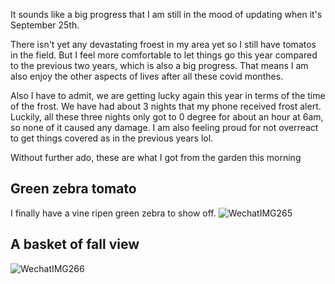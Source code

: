 It sounds like a big progress that I am still in the mood of updating when it's September 25th. 

There isn't yet any devastating froest in my area yet so I still have tomatos in the field. But I feel more comfortable to let things go this year compared to the previous two years, which is also a big progress. That means I am also enjoy the other aspects of lives after all these covid monthes.

Also I have to admit, we are getting lucky again this year in terms of the time of the frost. We have had about 3 nights that my phone received frost alert. Luckily, all these three nights only got to 0 degree for about an hour at 6am, so none of it caused any damage. I am also feeling proud for not overreact to get things covered as in the previous years lol. 

Without further ado, these are what I got from the garden this morning

## Green zebra tomato

I finally have a vine ripen green zebra to show off.
![WechatIMG265](https://user-images.githubusercontent.com/79727789/192166167-29abe966-a71e-4da8-aec8-0016f3625857.jpg)

## A basket of fall view
![WechatIMG266](https://user-images.githubusercontent.com/79727789/192166169-ec16c9cf-ef74-48df-b541-f75c5abe11ae.jpg)

